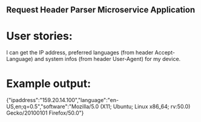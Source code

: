 ## Request Header Parser Microservice Application

# User stories:
I can get the IP address, preferred languages (from header Accept-Language) and system infos (from header User-Agent) for my device.

# Example output:
{"ipaddress":"159.20.14.100","language":"en-US,en;q=0.5","software":"Mozilla/5.0 (X11; Ubuntu; Linux x86_64; rv:50.0) Gecko/20100101 Firefox/50.0"}
